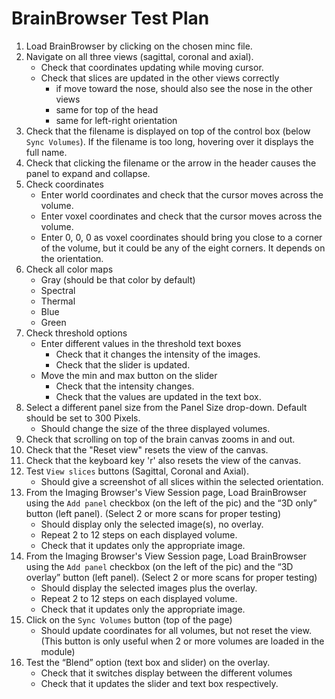 # BrainBrowser Test Plan

1. Load BrainBrowser by clicking on the chosen minc file.
2. Navigate on all three views (sagittal, coronal and axial). 
    - Check that coordinates updating while moving cursor.
    - Check that slices are updated in the other views correctly
        - if move toward the nose, should also see the nose in the other views
        - same for top of the head
        - same for left-right orientation
3. Check that the filename is displayed on top of the control box (below 
`Sync Volumes`). If the filename is too long, hovering over it displays the full name.
4. Check that clicking the filename or the arrow in the header causes the panel to 
expand and collapse.
5. Check coordinates
    - Enter world coordinates and check that the cursor moves across the volume.
    - Enter voxel coordinates and check that the cursor moves across the volume.
    - Enter 0, 0, 0 as voxel coordinates should bring you close to a corner of the 
    volume, but it could be any of the eight corners. It depends on the orientation.
6. Check all color maps
    - Gray (should be that color by default)
    - Spectral
    - Thermal
    - Blue
    - Green
7. Check threshold options
    - Enter different values in the threshold text boxes
        - Check that it changes the intensity of the images.
        - Check that the slider is updated.
    - Move the min and max button on the slider
        - Check that the intensity changes.
        - Check that the values are updated in the text box.
8. Select a different panel size from the Panel Size drop-down. Default should be 
set to 300 Pixels.
    - Should change the size of the three displayed volumes.
9. Check that scrolling on top of the brain canvas zooms in and out.    
10. Check that the "Reset view" resets the view of the canvas. 
11. Check that the keyboard key 'r' also resets the view of the canvas. 
12. Test `View slices` buttons (Sagittal, Coronal and Axial).
    - Should give a screenshot of all slices within the selected orientation.    
13. From the Imaging Browser's View Session page, Load BrainBrowser using the 
`Add panel` checkbox (on the left of the pic) and the “3D only” button (left panel).
(Select 2 or more scans for proper testing) 
    - Should display only the selected image(s), no overlay.
    - Repeat 2 to 12 steps on each displayed volume.
    - Check that it updates only the appropriate image.
14. From the Imaging Browser's View Session page, Load BrainBrowser using the 
`Add panel` checkbox (on the left of the pic) and the “3D overlay” button (left panel).
(Select 2 or more scans for proper testing)
    - Should display the selected images plus the overlay.
    - Repeat 2 to 12 steps on each displayed volume.
    - Check that it updates only the appropriate image.
15. Click on the `Sync Volumes` button (top of the page)
    - Should update coordinates for all volumes, but not reset the view. (This button 
    is only useful when 2 or more volumes are loaded in the module)
16. Test the “Blend” option (text box and slider) on the overlay.
    - Check that it switches display between the different volumes
    - Check that it updates the slider and text box respectively.
